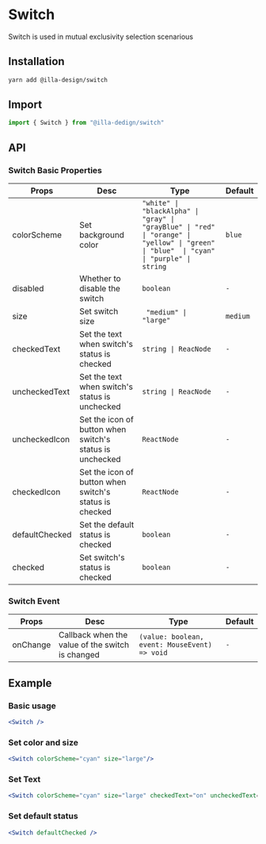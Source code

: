 # Switch

Switch is used in mutual exclusivity selection scenarious

## Installation

```bash
yarn add @illa-design/switch
```

## Import

```jsx
import { Switch } from "@illa-dedign/switch"
```

## API

### Switch Basic Properties

| Props          | Desc                                                      | Type                                                         | Default  |
| -------------- | --------------------------------------------------------- | ------------------------------------------------------------ | -------- |
| colorScheme    | Set background color                                      | `"white" \| "blackAlpha" \| "gray" \| "grayBlue" \| "red" \| "orange" \| "yellow" \| "green" \| "blue"  \| "cyan" \| "purple" \| string` | `blue`   |
| disabled       | Whether to disable the switch                             | `boolean`                                                    | `-`      |
| size           | Set switch size                                           | ` "medium" \| "large"`                                       | `medium` |
| checkedText    | Set the text when switch's status is checked              | `string \| ReacNode`                                         | `-`      |
| uncheckedText  | Set the text when switch's status is unchecked            | `string \| ReacNode`                                         | `-`      |
| uncheckedIcon  | Set the icon of button  when switch's status is unchecked | `ReactNode`                                                  | `-`      |
| checkedIcon    | Set the icon of button  when switch's status is checked   | `ReactNode`                                                  | `-`      |
| defaultChecked | Set the default status is checked                         | `boolean`                                                    | `-`      |
| checked        | Set switch's status is checked                            | `boolean`                                                    | `-`      |

### Switch Event

| Props    | Desc                                             | Type                                          | Default |
| -------- | ------------------------------------------------ | --------------------------------------------- | ------- |
| onChange | Callback when the value of the switch is changed | `(value: boolean, event: MouseEvent) => void` | `-`     |



## Example

### Basic usage

```jsx
<Switch />
```

### Set color and size

```jsx
<Switch colorScheme="cyan" size="large"/>
```

### Set Text

```jsx
<Switch colorScheme="cyan" size="large" checkedText="on" uncheckedText="off" />
```

### Set default status 

```jsx
<Switch defaultChecked />
```
